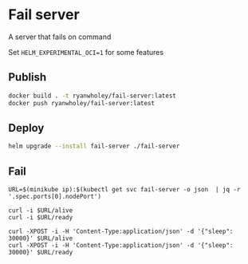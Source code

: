 # Fail server

A server that fails on command

Set `HELM_EXPERIMENTAL_OCI=1` for some features

## Publish

```sh
docker build . -t ryanwholey/fail-server:latest
docker push ryanwholey/fail-server:latest
```

## Deploy

```sh
helm upgrade --install fail-server ./fail-server
```

## Fail

```
URL=$(minikube ip):$(kubectl get svc fail-server -o json  | jq -r '.spec.ports[0].nodePort')

curl -i $URL/alive
curl -i $URL/ready

curl -XPOST -i -H 'Content-Type:application/json' -d '{"sleep": 30000}' $URL/alive
curl -XPOST -i -H 'Content-Type:application/json' -d '{"sleep": 30000}' $URL/ready

```
